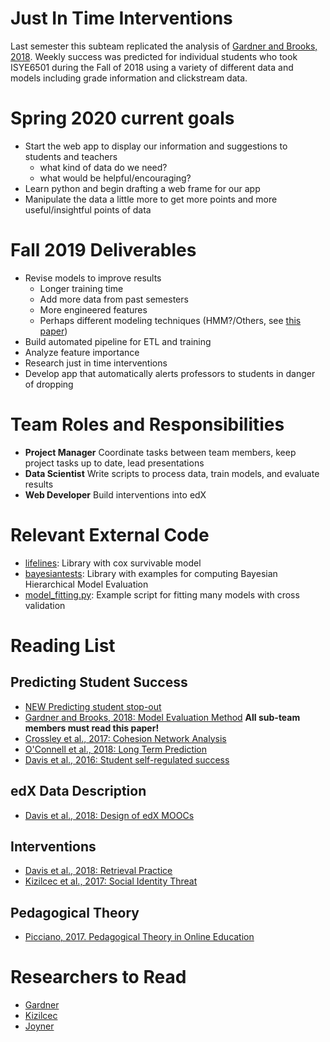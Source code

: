 # Just In Time Interventions

Last semester this subteam replicated the analysis of [Gardner and Brooks, 2018](https://learning-analytics.info/journals/index.php/JLA/article/view/5814). Weekly success was predicted for individual students who took ISYE6501 during the Fall of 2018 using a variety of different data and models including grade information and clickstream data.

# Spring 2020 current goals
* Start the web app to display our information and suggestions to students and teachers
	* what kind of data do we need?
	* what would be helpful/encouraging?
* Learn python and begin drafting a web frame for our app
* Manipulate the data a little more to get more points and more useful/insightful points of data

# Fall 2019 Deliverables
* Revise models to improve results
    * Longer training time
    * Add more data from past semesters
    * More engineered features
    * Perhaps different modeling techniques (HMM?/Others, see [this paper](https://papers.ssrn.com/sol3/papers.cfm?abstract_id=2611750))
* Build automated pipeline for ETL and training
* Analyze feature importance
* Research just in time interventions
* Develop app that automatically alerts professors to students in danger of dropping

# Team Roles and Responsibilities
* **Project Manager** Coordinate tasks between team members, keep project tasks up to date, lead presentations
* **Data Scientist** Write scripts to process data, train models, and evaluate results
* **Web Developer** Build interventions into edX

# Relevant External Code
* [lifelines](https://lifelines.readthedocs.io/en/latest/Survival%20Regression.html): Library with cox survivable model
* [bayesiantests](https://github.com/BayesianTestsML/tutorial): Library with examples for computing Bayesian Hierarchical Model Evaluation
* [model_fitting.py](https://github.gatech.edu/C21U/vip-onboarding/blob/master/src/model_fitting.py): Example script for fitting many models with cross validation

# Reading List
## Predicting Student Success
* [NEW Predicting student stop-out](https://papers.ssrn.com/sol3/papers.cfm?abstract_id=2611750)
* [Gardner and Brooks, 2018: Model Evaluation Method](https://learning-analytics.info/journals/index.php/JLA/article/view/5814)
**All sub-team members must read this paper!**
* [Crossley et al., 2017: Cohesion Network Analysis](https://repository.isls.org/bitstream/1/220/1/17.pdf)
* [O'Connell
 et al., 2018: Long Term Prediction](https://learning-analytics.info/journals/index.php/JLA/article/view/5833)
* [Davis et al., 2016: Student self-regulated success](https://angusglchen.github.io/documents/LAK16_Dan_Encouraging.pdf)
## edX Data Description
* [Davis et al., 2018: Design of edX MOOCs](https://dl.acm.org/citation.cfm?id=3231663)
## Interventions
* [Davis et al., 2018: Retrieval Practice](https://learning-analytics.info/journals/index.php/JLA/article/view/6098)
* [Kizilcec et al., 2017: Social Identity Threat ](http://science.sciencemag.org/content/sci/355/6322/251.full.pdf)

## Pedagogical Theory
* [Picciano, 2017. Pedagogical Theory in Online Education](https://olj.onlinelearningconsortium.org/index.php/olj/article/view/1225)

# Researchers to Read
* [Gardner](https://scholar.google.com/citations?user=SSq1t_YAAAAJ&hl=en&oi=ao)
* [Kizilcec](https://scholar.google.com/citations?user=l3ZT5GkAAAAJ)
* [Joyner](https://scholar.google.com/citations?user=yaCigtkAAAAJ&hl=en)
